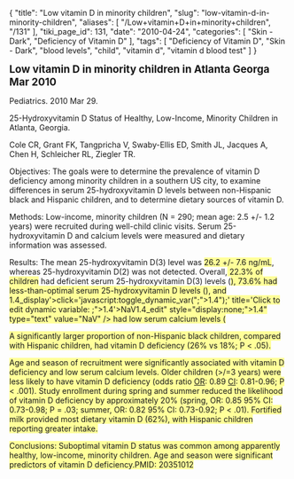 {
    "title": "Low vitamin D in minority children",
    "slug": "low-vitamin-d-in-minority-children",
    "aliases": [
        "/Low+vitamin+D+in+minority+children",
        "/131"
    ],
    "tiki_page_id": 131,
    "date": "2010-04-24",
    "categories": [
        "Skin - Dark",
        "Deficiency of Vitamin D"
    ],
    "tags": [
        "Deficiency of Vitamin D",
        "Skin - Dark",
        "blood levels",
        "child",
        "vitamin d",
        "vitamin d blood test"
    ]
}


<font style="font-size:14pt;"><b>Low vitamin D in minority children in Atlanta Georga Mar 2010</b></font>

<p>

Pediatrics. 2010 Mar 29.</p>

<p>

25-Hydroxyvitamin D Status of Healthy, Low-Income, Minority Children in Atlanta, Georgia.</p>

<p>

Cole CR, Grant FK, Tangpricha V, Swaby-Ellis ED, Smith JL, Jacques A, Chen H, Schleicher RL, Ziegler TR.</p>

<p>

Objectives: The goals were to determine the prevalence of vitamin D deficiency among minority children in a southern US city, to examine differences in serum 25-hydroxyvitamin D levels between non-Hispanic black and Hispanic children, and to determine dietary sources of vitamin D.</p>

<p>

Methods: Low-income, minority children (N = 290; mean age: 2.5 +/- 1.2 years) were recruited during well-child clinic visits. Serum 25-hydroxyvitamin D and calcium levels were measured and dietary information was assessed.</p>

<p>

Results: The mean 25-hydroxyvitamin D(3) level was <font style="background:rgb(255,255,153) none repeat scroll 0% 0%;">26.2 +/- 7.6 ng/mL</font>, whereas 25-hydroxyvitamin D(2) was not detected. Overall,<font style="background:rgb(255,255,153) none repeat scroll 0% 0%;"> 22.3% of children</font> had deficient serum 25-hydroxyvitamin D(3) levels (<font style="background:rgb(255,255,153) none repeat scroll 0% 0%;">),<font style="background:rgb(255,255,153) none repeat scroll 0% 0%;"> 73.6%</font> had less-than-optimal serum 25-hydroxyvitamin D levels (<font style="background:rgb(255,255,153) none repeat scroll 0% 0%;">), and <font style="background:rgb(255,255,153) none repeat scroll 0%;">1.4_display'&gt;<a class="dynavar">click='javascript:toggle_dynamic_var(";"&gt;1.4");' title='Click to edit dynamic variable: ;"&gt;1.4'&gt;NaV</a><span>1.4_edit" style="display:none;"&gt;1.4" type="text" value="NaV" /&gt;</span> had low serum calcium levels (</font></font></font></p>

<p>

<font style="background:rgb(255,255,153) none repeat scroll 0% 0%;"><font style="background:rgb(255,255,153) none repeat scroll 0% 0%;"><font style="background:rgb(255,255,153) none repeat scroll 0%;">A significantly <font style="background:rgb(255,255,153) none repeat scroll 0% 0%;">larger proportion of non-Hispanic black children</font>, compared with Hispanic children, <font style="background:rgb(255,255,153) none repeat scroll 0% 0%;">had vitamin D deficiency (26% vs 18%;</font> P &lt; .05).</font></font></font></p>

<p>

<font style="background:rgb(255,255,153) none repeat scroll 0% 0%;"><font style="background:rgb(255,255,153) none repeat scroll 0% 0%;"><font style="background:rgb(255,255,153) none repeat scroll 0%;">Age and season of recruitment were significantly associated with vitamin D deficiency and low serum calcium levels. Older children (&gt;/=3 years) were less likely to have vitamin D deficiency (odds ratio <a class="wiki" href="OR" rel="">OR</a>: 0.89 <a class="wiki" href="CI" rel="">CI</a>: 0.81-0.96; P &lt; .001). Study enrollment during spring and summer reduced the likelihood of vitamin D deficiency by approximately 20% (spring, OR: 0.85 <a class="wiki" rel="">95% CI: 0.73-0.98</a>; P = .03; summer, OR: 0.82 <a class="wiki" rel="">95% CI: 0.73-0.92</a>; P &lt; .01). Fortified milk provided most dietary vitamin D (62%), with Hispanic children reporting greater intake.</font></font></font></p>

<p>

<font style="background:rgb(255,255,153) none repeat scroll 0% 0%;"><font style="background:rgb(255,255,153) none repeat scroll 0% 0%;"><font style="background:rgb(255,255,153) none repeat scroll 0%;">Conclusions: Suboptimal vitamin D status was common among apparently healthy, low-income, minority children. Age and season were significant predictors of vitamin D deficiency.PMID: 20351012</font></font></font></p>

<p>

</p>